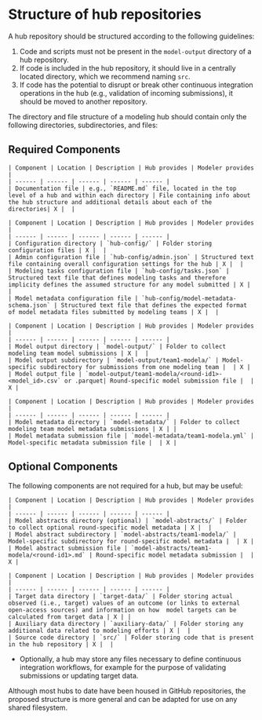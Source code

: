 # Structure of hub repositories

A hub repository should be structured according to the following guidelines:

1. Code and scripts must not be present in the `model-output` directory of a hub repository.
2. If code is included in the hub repository, it should live in a centrally located directory, which we recommend naming `src`.
3. If code has the potential to disrupt or break other continuous integration operations in the hub (e.g., validation of incoming submissions),
it should be moved to another repository. 


The directory and file structure of a modeling hub should contain only the following directories, subdirectories, and files:

## Required Components

``` {table} Documentation (README.md)
| Component | Location | Description | Hub provides | Modeler provides |
| ------ | ------ | ------ | ------ | ------ | 
| Documentation file | e.g., `README.md` file, located in the top level of a hub and within each directory | File containing info about the hub structure and additional details about each of the directories| X |  |
```

``` {table} Configuration (hub-config/)
| Component | Location | Description | Hub provides | Modeler provides |
| ------ | ------ | ------ | ------ | ------ | 
| Configuration directory | `hub-config/` | Folder storing configuration files | X |  |
| Admin configuration file | `hub-config/admin.json` | Structured text file containing overall configuration settings for the hub | X |  | 
| Modeling tasks configuration file | `hub-config/tasks.json` | Structured text file that defines modeling tasks and therefore implicity defines the assumed structure for any model submitted | X |  | 
| Model metadata configuration file | `hub-config/model-metadata-schema.json` | Structured text file that defines the expected format of model metadata files submitted by modeling teams | X |  |  
```

``` {table} Model Output Submissions (model-output/)
| Component | Location | Description | Hub provides | Modeler provides |
| ------ | ------ | ------ | ------ | ------ | 
| Model output directory | `model-output/` | Folder to collect modeling team model submissions | X |  | 
| Model output subdirectory | `model-output/team1-modela/` | Model-specific subdirectory for submissions from one modeling team |  | X | 
| Model output file | `model-output/team1-modela/<round-id1>-<model_id>.csv` or .parquet| Round-specific model submission file |  | X | 
```

``` {table} Model Metadata (model-metadata/)
| Component | Location | Description | Hub provides | Modeler provides |
| ------ | ------ | ------ | ------ | ------ | 
| Model metadata directory | `model-metadata/` | Folder to collect modeling team model metadata submissions | X | | 
| Model metadata submission file | `model-metadata/team1-modela.yml` | Model-specific metadata submission file |  | X | 
```


## Optional Components

The following components are not required for a hub, but may be useful:

``` {table} Model Abstracts (model-abstracts/)
| Component | Location | Description | Hub provides | Modeler provides |
| ------ | ------ | ------ | ------ | ------ | 
| Model abstracts directory (optional) | `model-abstracts/` | Folder to collect optional round-specific model metadata | X |  | 
| Model abstract subdirectory | `model-abstracts/team1-modela/` | Model-specific subdirectory for round-specific model metadata |  | X | 
| Model abstract submission file | `model-abstracts/team1-modela/<round-id1>.md` | Round-specific model metadata submission |  | X | 
```

``` {table} Data and Code
| Component | Location | Description | Hub provides | Modeler provides |
| ------ | ------ | ------ | ------ | ------ | 
| Target data directory | `target-data/` | Folder storing actual observed (i.e., target) values of an outcome (or links to external open-access sources) and information on how  model targets can be calculated from target data | X | | 
| Auxiliary data directory | `auxiliary-data/` | Folder storing any additional data related to modeling efforts | X |  | 
| Source code directory | `src/` | Folder storing code that is present in the hub repository | X |  | 
```


* Optionally, a hub may store any files necessary to define continuous integration workflows, for example for the purpose of validating submissions or updating target data. 

Although most hubs to date have been housed in GitHub repositories, the proposed structure is more general and can be adapted for use on any shared filesystem. 

